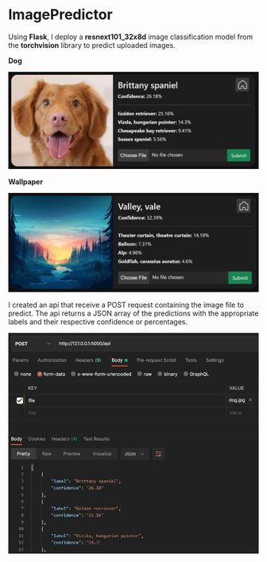 # ImagePredictor

Using **Flask**, I deploy a **resnext101_32x8d** image classification model from the **torchvision** library to predict uploaded images.

**Dog**
<p><img src="examples\ss\dog.jpg"></p>

**Wallpaper**
<p><img src="examples\ss\valley.jpg"></p>

I created an api that receive a POST request containing the image file to predict. The api returns a JSON array of the predictions with the appropriate labels and their respective confidence or percentages.

<p><img src="examples\ss\api.jpg"></p>
